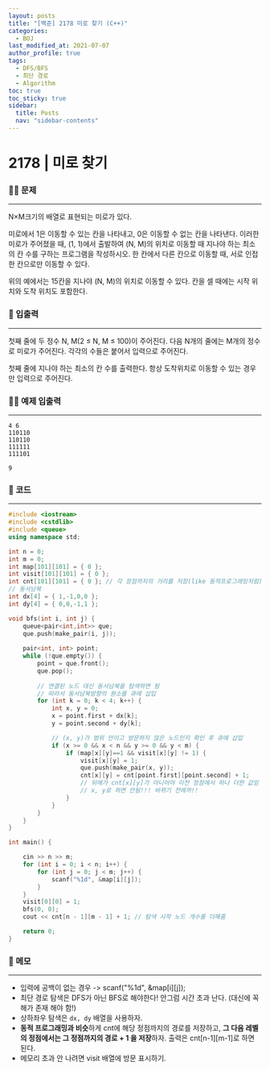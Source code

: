 ```yaml
---
layout: posts
title: "[백준] 2178 미로 찾기 (C++)"
categories:
  - BOJ
last_modified_at: 2021-07-07
author_profile: true
tags:
  - DFS/BFS
  - 최단 경로
  - Algorithm
toc: true
toc_sticky: true
sidebar:
  title: Posts
  nav: "sidebar-contents"
---
```


# 2178 | 미로 찾기


### 🙋‍♀️ 문제

-----

N×M크기의 배열로 표현되는 미로가 있다.

미로에서 1은 이동할 수 있는 칸을 나타내고, 0은 이동할 수 없는 칸을 나타낸다. 이러한 미로가 주어졌을 때, (1, 1)에서 출발하여 (N, M)의 위치로 이동할 때 지나야 하는 최소의 칸 수를 구하는 프로그램을 작성하시오. 한 칸에서 다른 칸으로 이동할 때, 서로 인접한 칸으로만 이동할 수 있다.

위의 예에서는 15칸을 지나야 (N, M)의 위치로 이동할 수 있다. 칸을 셀 때에는 시작 위치와 도착 위치도 포함한다.

### 🙌 입출력

-----

첫째 줄에 두 정수 N, M(2 ≤ N, M ≤ 100)이 주어진다. 다음 N개의 줄에는 M개의 정수로 미로가 주어진다. 각각의 수들은 붙어서 입력으로 주어진다.

첫째 줄에 지나야 하는 최소의 칸 수를 출력한다. 항상 도착위치로 이동할 수 있는 경우만 입력으로 주어진다.

### 🙋‍♂️ 예제 입출력

-----

```
4 6
110110
110110
111111
111101
```

```
9
```


### 🚀 코드

-----

```c++
#include <iostream>
#include <cstdlib>
#include <queue>
using namespace std;

int n = 0;
int m = 0;
int map[101][101] = { 0 };
int visit[101][101] = { 0 };
int cnt[101][101] = { 0 }; // 각 정점까지의 거리를 저장(like 동적프로그래밍처럼)
// 동서남북
int dx[4] = { 1,-1,0,0 };
int dy[4] = { 0,0,-1,1 };

void bfs(int i, int j) {
	queue<pair<int,int>> que;
	que.push(make_pair(i, j));
	
	pair<int, int> point;
	while (!que.empty()) {
		point = que.front();
		que.pop();
		
		// 연결된 노드 대신 동서남북을 탐색하면 됨
		// 따라서 동서남북방향의 원소를 큐에 삽입
		for (int k = 0; k < 4; k++) {
			int x, y = 0;
			x = point.first + dx[k];
			y = point.second + dy[k];

			// (x, y)가 범위 안이고 방문하지 않은 노드인지 확인 후 큐에 삽입
			if (x >= 0 && x < n && y >= 0 && y < m) {
				if (map[x][y]==1 && visit[x][y] != 1) {
					visit[x][y] = 1;
					que.push(make_pair(x, y));
					cnt[x][y] = cnt[point.first][point.second] + 1;
					// 뒤에가 cnt[x][y]가 아니어야 이전 정점에서 하나 더한 값임
					// x, y로 하면 안됨!!! 바뀌기 전에꺼!!
				}
			}
		}
	}
}

int main() {

	cin >> n >> m;
	for (int i = 0; i < n; i++) {
		for (int j = 0; j < m; j++) {
			scanf("%1d", &map[i][j]);
		}
	}
	visit[0][0] = 1;
	bfs(0, 0);
	cout << cnt[n - 1][m - 1] + 1; // 탐색 시작 노드 개수를 더해줌

	return 0;
}
```

### 🌠 메모

-----

- 입력에 공백이 없는 경우 -> scanf("%1d", &map[i][j]);
- 최단 경로 탐색은 DFS가 아닌 BFS로 해야한다! 안그럼 시간 초과 난다. (대신에 꼭 해가 존재 해야 함!)
- 상하좌우 탐색은 ```dx, dy``` 배열을 사용하자.
- **동적 프로그래밍과 비슷**하게 cnt에 해당 정점까지의 경로를 저장하고, **그 다음 레벨의 정점에서는 그 정점까지의 경로 + 1 을 저장**하자. 출력은 cnt[n-1][m-1]로 하면 된다.
- 메모리 초과 안 나려면 visit 배열에 방문 표시하기.